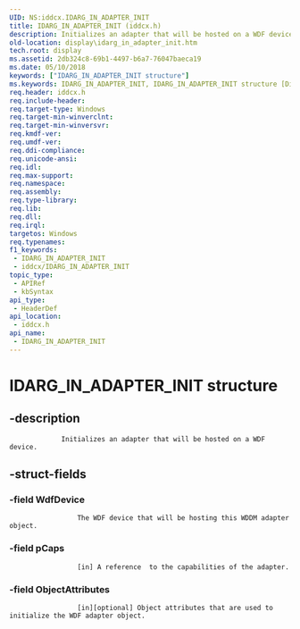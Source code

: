 ```yaml
---
UID: NS:iddcx.IDARG_IN_ADAPTER_INIT
title: IDARG_IN_ADAPTER_INIT (iddcx.h)
description: Initializes an adapter that will be hosted on a WDF device.
old-location: display\idarg_in_adapter_init.htm
tech.root: display
ms.assetid: 2db324c8-69b1-4497-b6a7-76047baeca19
ms.date: 05/10/2018
keywords: ["IDARG_IN_ADAPTER_INIT structure"]
ms.keywords: IDARG_IN_ADAPTER_INIT, IDARG_IN_ADAPTER_INIT structure [Display Devices], display.idarg_in_adapter_init, iddcx/IDARG_IN_ADAPTER_INIT
req.header: iddcx.h
req.include-header: 
req.target-type: Windows
req.target-min-winverclnt: 
req.target-min-winversvr: 
req.kmdf-ver: 
req.umdf-ver: 
req.ddi-compliance: 
req.unicode-ansi: 
req.idl: 
req.max-support: 
req.namespace: 
req.assembly: 
req.type-library: 
req.lib: 
req.dll: 
req.irql: 
targetos: Windows
req.typenames: 
f1_keywords:
 - IDARG_IN_ADAPTER_INIT
 - iddcx/IDARG_IN_ADAPTER_INIT
topic_type:
 - APIRef
 - kbSyntax
api_type:
 - HeaderDef
api_location:
 - iddcx.h
api_name:
 - IDARG_IN_ADAPTER_INIT
---
```


# IDARG_IN_ADAPTER_INIT structure


## -description

                 Initializes an adapter that will be hosted on a WDF device.

## -struct-fields

### -field WdfDevice

                     The WDF device that will be hosting this WDDM adapter object.

### -field pCaps

                     [in] A reference  to the capabilities of the adapter.

### -field ObjectAttributes

                     [in][optional] Object attributes that are used to initialize the WDF adapter object.

